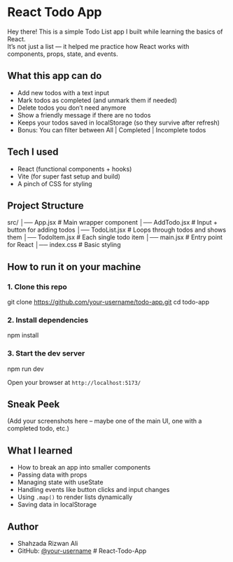 # React Todo App

Hey there!
This is a simple Todo List app I built while learning the basics of React.  
It’s not just a list — it helped me practice how React works with components, props, state, and events.

## What this app can do

- Add new todos with a text input
- Mark todos as completed (and unmark them if needed)
- Delete todos you don’t need anymore
- Show a friendly message if there are no todos
- Keeps your todos saved in localStorage (so they survive after refresh)
- Bonus: You can filter between All | Completed | Incomplete todos

## Tech I used

- React (functional components + hooks)
- Vite (for super fast setup and build)
- A pinch of CSS for styling

## Project Structure

src/
│── App.jsx # Main wrapper component
│── AddTodo.jsx # Input + button for adding todos
│── TodoList.jsx # Loops through todos and shows them
│── TodoItem.jsx # Each single todo item
│── main.jsx # Entry point for React
│── index.css # Basic styling

## How to run it on your machine

### 1. Clone this repo

git clone https://github.com/your-username/todo-app.git
cd todo-app

### 2. Install dependencies

npm install

### 3. Start the dev server

npm run dev

Open your browser at `http://localhost:5173/`

## Sneak Peek

(Add your screenshots here – maybe one of the main UI, one with a completed todo, etc.)

## What I learned

- How to break an app into smaller components
- Passing data with props
- Managing state with useState
- Handling events like button clicks and input changes
- Using `.map()` to render lists dynamically
- Saving data in localStorage

## Author

- Shahzada Rizwan Ali
- GitHub: [@your-username](https://github.com/your-username)
#   R e a c t - T o d o - A p p  
 